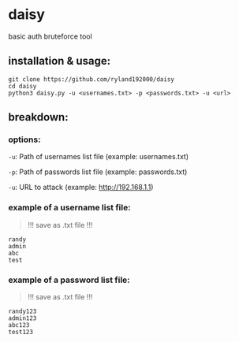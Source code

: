 # daisy
basic auth bruteforce tool

## installation & usage:
```
git clone https://github.com/ryland192000/daisy
cd daisy
python3 daisy.py -u <usernames.txt> -p <passwords.txt> -u <url>
```
## breakdown:

### options:
`-u`: Path of usernames list file (example: usernames.txt)

`-p`: Path of passwords list file (example: passwords.txt)

`-u`: URL to attack (example: http://192.168.1.1)

### example of a username list file:
> !!! save as .txt file !!!
```
randy
admin
abc
test
```
### example of a password list file:
> !!! save as .txt file !!!
```
randy123
admin123
abc123
test123
```
